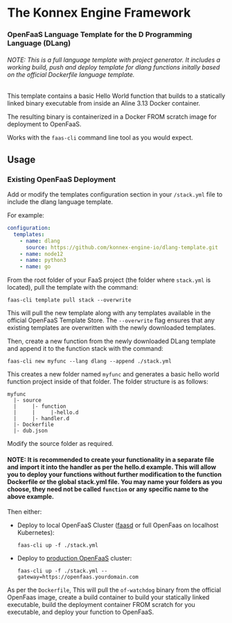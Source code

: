 # The Konnex Engine Framework
### OpenFaaS Language Template for the D Programming Language (DLang)

###### NOTE: This is a full language template with project generator. It includes a working build, push and deploy template for dlang functions initally based on the official Dockerfile language template.

This template contains a basic Hello World function that builds to a statically linked binary executable from inside an Aline 3.13 Docker container.

The resulting binary is containerized in a Docker FROM scratch image for deployment to OpenFaaS.

Works with the `faas-cli` command line tool as you would expect.

## Usage

### Existing OpenFaaS Deployment
Add or modify the templates configuration section in your `/stack.yml` file to include the dlang language template.

For example:
```yaml
configuration:
  templates:
    - name: dlang
      source: https://github.com/konnex-engine-io/dlang-template.git
    - name: node12
    - name: python3
    - name: go
```
From the root folder of your FaaS project (the folder where `stack.yml` is located), pull the template with the command:
```console
faas-cli template pull stack --overwrite
```
This will pull the new template along with any templates available in the official OpenFaaS Template Store. The `--overwrite` flag ensures that any existing templates are overwritten with the newly downloaded templates.

Then, create a new function from the newly downloaded DLang template and append it to the function stack with the command:
```console
faas-cli new myfunc --lang dlang --append ./stack.yml
```
This creates a new folder named `myfunc` and generates a basic hello world function project inside of that folder. The folder structure is as follows:
```
myfunc
  |- source
  |     |- function
  |     |     |-hello.d
  |     |- handler.d
  |- Dockerfile
  |- dub.json
```

Modify the source folder as required.

#### NOTE: It is recommended to create your functionality in a separate file and import it into the handler as per the hello.d example. This will allow you to deploy your functions without further modification to the function Dockerfile or the global stack.yml file. You may name your folders as you choose, they need not be called `function` or any specific name to the above example. 

Then either:

- Deploy to local OpenFaaS Cluster ([faasd](https://github.com/openfaas/faasd) or full OpenFaas on localhost Kubernetes):

    ```console 
    faas-cli up -f ./stack.yml
    ```

- Deploy to [production OpenFaaS](https://docs.openfaas.com/deployment/kubernetes/) cluster:

    ```console
    faas-cli up -f ./stack.yml --gateway=https://openfaas.yourdomain.com
    ```
As per the `Dockerfile`, This will pull the `of-watchdog` binary from the official OpenFaas image, create a build container to build your statically linked executable, build the deployment container FROM scratch for you executable, and deploy your function to OpenFaaS.